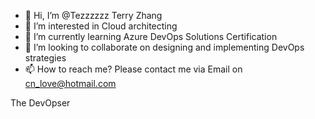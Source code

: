 - 👋 Hi, I’m @Tezzzzzz Terry Zhang
- 👀 I’m interested in Cloud architecting
- 🌱 I’m currently learning Azure DevOps Solutions Certification
- 💞️ I’m looking to collaborate on designing and implementing DevOps strategies
- 📫 How to reach me? Please contact me via Email on cn_love@hotmail.com

The DevOpser
<!---
Tezzzzzz/Tezzzzzz is a ✨ special ✨ repository because its `README.md` (this file) appears on your GitHub profile.
You can click the Preview link to take a look at your changes.
--->
